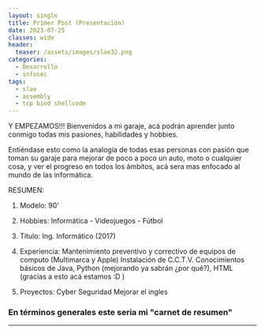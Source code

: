```yaml
---
layout: single
title: Primer Post (Presentación)
date: 2023-07-25
classes: wide
header:
  teaser: /assets/images/slae32.png
categories:
  - Desarrollo
  - infosec
tags:
  - slae
  - assembly
  - tcp bind shellcode
---
```

Y EMPEZAMOS!!! Bienvenidos a mi garaje, acá podrán aprender junto conmigo todas mis pasiones, habilidades y hobbies.

Entiéndase esto como la analogía de todas esas personas con pasión que toman su garaje para mejorar de poco a poco un auto, moto o cualquier cosa, y ver el progreso en todos los ámbitos, acá sera mas enfocado al mundo de las informática.


RESUMEN:

1. Modelo: 90'

2. Hobbies: Informática - Videojuegos - Fútbol

3. Titulo: Ing. Informático (2017) 

4. Experiencia:
      Mantenimiento preventivo y correctivo de equipos de computo (Multimarca y Apple)
      Instalación de C.C.T.V.
      Conocimientos básicos de Java, Python (mejorando ya sabrán ¿por qué?), HTML (gracias a esto acá estamos :D )

5. Proyectos:
        Cyber Seguridad
        Mejorar el ingles





### En términos generales este seria mi "carnet de resumen" 
---------------
